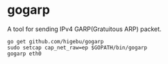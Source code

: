 # gogarp

A tool for sending IPv4 GARP(Gratuitous ARP) packet.

```
go get github.com/higebu/gogarp
sudo setcap cap_net_raw=ep $GOPATH/bin/gogarp
gogarp eth0
```
